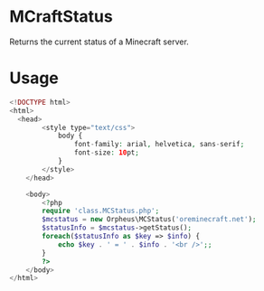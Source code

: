 MCraftStatus
============

Returns the current status of a Minecraft server.

Usage
=====
```php
<!DOCTYPE html>
<html>
  <head>
		<style type="text/css">
			body {
				font-family: arial, helvetica, sans-serif;
				font-size: 10pt;
			}
		</style>
	</head>

	<body>
		<?php
		require 'class.MCStatus.php';
		$mcstatus = new Orpheus\MCStatus('oreminecraft.net');
		$statusInfo = $mcstatus->getStatus();
		foreach($statusInfo as $key => $info) {
			echo $key . ' = ' . $info . '<br />';;
		}
		?>
	</body>
</html>
```
